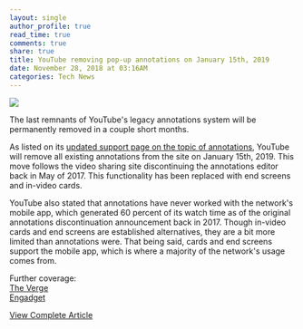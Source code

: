 ```yaml
---
layout: single
author_profile: true
read_time: true
comments: true
share: true
title: YouTube removing pop-up annotations on January 15th, 2019
date: November 28, 2018 at 03:16AM
categories: Tech News
---
```

<img class="align-center" src="%20http://ifttt.com/images/no_image_card.png">
<p><p>The last remnants of YouTube's legacy annotations system will be permanently removed in a couple short months.</p>
<p>As listed on its <a href="https://support.google.com/youtube/answer/7342737" rel="nofollow">updated support page on the topic of annotations</a>, YouTube will remove all existing annotations from the site on January 15th, 2019. This move follows the video sharing site discontinuing the annotations editor back in May of 2017. This functionality has been replaced with end screens and in-video cards.</p>
<p>YouTube also stated that annotations have never worked with the network's mobile app, which generated 60 percent of its watch time as of the original annotations discontinuation announcement back in 2017. Though in-video cards and end screens are established alternatives, they are a bit more limited than annotations were. That being said, cards and end screens support the mobile app, which is where a majority of the network's usage comes from.</p>
<p>Further coverage:<br />
<a href="https://www.theverge.com/2018/11/27/18114581/youtube-annotations-discontinued-january-2019" rel="nofollow">The Verge</a><br />
<a href="https://www.engadget.com/2018/11/27/youtube-remove-pop-up-annotations-january-15th/" rel="nofollow">Engadget</a></p>
</p>
<a class="btn btn--info" href="https://alternativeto.net/news/2018/11/youtube-removing-pop-up-annotations-on-january-15th-2019">View Complete Article</a>
